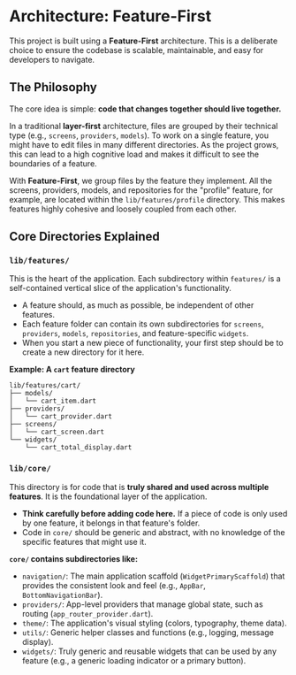 # Architecture: Feature-First

This project is built using a **Feature-First** architecture. This is a deliberate choice to ensure the codebase is scalable, maintainable, and easy for developers to navigate.

## The Philosophy

The core idea is simple: **code that changes together should live together.**

In a traditional **layer-first** architecture, files are grouped by their technical type (e.g., `screens`, `providers`, `models`). To work on a single feature, you might have to edit files in many different directories. As the project grows, this can lead to a high cognitive load and makes it difficult to see the boundaries of a feature.

With **Feature-First**, we group files by the feature they implement. All the screens, providers, models, and repositories for the "profile" feature, for example, are located within the `lib/features/profile` directory. This makes features highly cohesive and loosely coupled from each other.

## Core Directories Explained

### `lib/features/`

This is the heart of the application. Each subdirectory within `features/` is a self-contained vertical slice of the application's functionality.

-   A feature should, as much as possible, be independent of other features.
-   Each feature folder can contain its own subdirectories for `screens`, `providers`, `models`, `repositories`, and feature-specific `widgets`.
-   When you start a new piece of functionality, your first step should be to create a new directory for it here.

**Example: A `cart` feature directory**
```
lib/features/cart/
├── models/
│   └── cart_item.dart
├── providers/
│   └── cart_provider.dart
├── screens/
│   └── cart_screen.dart
└── widgets/
    └── cart_total_display.dart
```

### `lib/core/`

This directory is for code that is **truly shared and used across multiple features**. It is the foundational layer of the application.

-   **Think carefully before adding code here.** If a piece of code is only used by one feature, it belongs in that feature's folder.
-   Code in `core/` should be generic and abstract, with no knowledge of the specific features that might use it.

**`core/` contains subdirectories like:**

-   `navigation/`: The main application scaffold (`WidgetPrimaryScaffold`) that provides the consistent look and feel (e.g., `AppBar`, `BottomNavigationBar`).
-   `providers/`: App-level providers that manage global state, such as routing (`app_router_provider.dart`).
-   `theme/`: The application's visual styling (colors, typography, theme data).
-   `utils/`: Generic helper classes and functions (e.g., logging, message display).
-   `widgets/`: Truly generic and reusable widgets that can be used by any feature (e.g., a generic loading indicator or a primary button).
